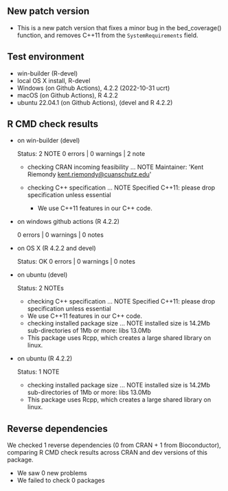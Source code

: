 ## New patch version

* This is a new patch version that fixes a minor bug in the bed_coverage() function, and removes C++11 from the `SystemRequirements` field.   

## Test environment

* win-builder (R-devel)
* local OS X install, R-devel 
* Windows (on Github Actions), 4.2.2 (2022-10-31 ucrt)
* macOS (on Github Actions), R 4.2.2
* ubuntu 22.04.1 (on Github Actions), (devel and R 4.2.2)

## R CMD check results


* on win-builder (devel)

  Status: 2 NOTE
  0 errors | 0 warnings | 2 note
  
  * checking CRAN incoming feasibility ... NOTE
    Maintainer: 'Kent Riemondy <kent.riemondy@cuanschutz.edu>'

  * checking C++ specification ... NOTE
    Specified C++11: please drop specification unless essential
    
    - We use C++11 features in our C++ code. 

* on windows github actions (R 4.2.2)

  0 errors | 0 warnings | 0 notes
  
* on OS X (R 4.2.2 and devel)

  Status: OK
  0 errors | 0 warnings | 0 notes

* on ubuntu (devel)

  Status: 2 NOTEs
  
  * checking C++ specification ... NOTE
  Specified C++11: please drop specification unless essential
      
  - We use C++11 features in our C++ code. 
    
  * checking installed package size ... NOTE
  installed size is 14.2Mb
  sub-directories of 1Mb or more:
    libs  13.0Mb

  - This package uses Rcpp, which creates a large shared library on linux.
  
* on ubuntu (R 4.2.2)

  Status: 1 NOTE
  
  * checking installed package size ... NOTE
  installed size is 14.2Mb
  sub-directories of 1Mb or more:
    libs  13.0Mb

  - This package uses Rcpp, which creates a large shared library on linux.
  

## Reverse dependencies

We checked 1 reverse dependencies (0 from CRAN + 1 from Bioconductor), comparing R CMD check results across CRAN and dev versions of this package.

 * We saw 0 new problems
 * We failed to check 0 packages

